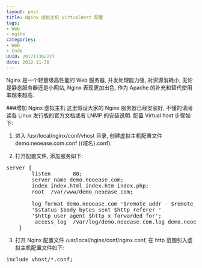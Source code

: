 ```yaml
--- 
layout: post
title: Nginx 虚拟主机 VirtualHost 配置
tags: 
- Web
- nginx
categories:
- Web
- Code
UUID: 201211302227
date: 2012-11-30
---
```


Nginx 是一个轻量级高性能的 Web 服务器, 并发处理能力强, 对资源消耗小, 无论是静态服务器还是小网站, Nginx 表现更加出色, 作为 Apache 的补充和替代使用率越来越高.

###增加 Nginx 虚拟主机
这里假设大家的 Nginx 服务器已经安装好, 不懂的请阅读各 Linux 发行版的官方文档或者 LNMP 的安装说明. 配置 Virtual host 步骤如下:
1. 进入 /usr/local/nginx/conf/vhost 目录, 创建虚拟主机配置文件 demo.neoease.com.conf ({域名}.conf).

2. 打开配置文件, 添加服务如下:
<pre >
server {
        listen       80;
        server_name demo.neoease.com;
        index index.html index.htm index.php;
        root  /var/www/demo_neoease_com;
         
        log_format demo.neoease.com '$remote_addr - $remote_user [$time_local] $request'
        '$status $body_bytes_sent $http_referer '
        '$http_user_agent $http_x_forwarded_for';
         access_log  /var/log/demo.neoease.com.log demo.neoease.com;
    }
</pre>
3. 打开 Nginx 配置文件 /usr/local/nginx/conf/nginx.conf, 在 http 范围引入虚拟主机配置文件如下:
<pre id="bash">
include vhost/*.conf;
</pre>
4. 重启 Nginx 服务, 执行以下语句.
<pre>
service nginx restart
</pre>

###让 Nginx 虚拟主机支持 PHP
在前面第 2 步的虚拟主机服务对应的目录加入对 PHP 的支持, 这里使用的是 FastCGI, 修改如下.
<pre>
server {
        listen       80;
        server_name demo.neoease.com;
        index index.html index.htm index.php;
        root  /var/www/demo_neoease_com;
  
        location ~ .*\.(php|php5)?$ {
                 fastcgi_pass unix:/tmp/php-cgi.sock;
                 fastcgi_index index.php;
                 include fcgi.conf;
        }
                         
        log_format demo.neoease.com '$remote_addr - $remote_user [$time_local] $request'
        '$status $body_bytes_sent $http_referer '
        '$http_user_agent $http_x_forwarded_for';
        access_log  /var/log/demo.neoease.com.log demo.neoease.com;
}
</pre>
###图片防盗链
图片作为重要的耗流量大的静态资源, 可能网站主并不希望其他网站直接引用, Nginx 可以通过 referer 来防止外站盗链图片.
<pre>
server {
        listen       80;
        server_name demo.neoease.com;
        index index.html index.htm index.php;
        root  /var/www/demo_neoease_com;
        # 这里为图片添加为期 1 年的过期时间, 并且禁止 Google, 百度和本站之外的网站引用图片
        location ~ .*\.(ico|jpg|jpeg|png|gif)$ {
                expires 1y;
                valid_referers none blocked demo.neoease.com *.google.com *.baidu.com;
                if ($invalid_referer) {
                        return 404;
                 }
        }
        
        log_format demo.neoease.com '$remote_addr - $remote_user [$time_local] $request'
        '$status $body_bytes_sent $http_referer '
        '$http_user_agent $http_x_forwarded_for';
        access_log  /var/log/demo.neoease.com.log demo.neoease.com;
}
</pre>
###WordPress 伪静态配置
如果将 WordPress 的链接结构设定为 /%postname%/, /%postname%.html 等格式时, 需要 rewrite URL, WordPress 提供 Apache 的 .htaccess 修改建议, 但没告知 Nginx 该如何修改. 我们可以将 WordPress 的虚拟主机配置修改如下:
<pre>
server {
        listen       80;
        server_name demo.neoease.com;
        index index.html index.htm index.php;
        root  /var/www/demo_neoease_com;
         
        location / {
                if (-f $request_filename/index.html){
                        rewrite (.*) $1/index.html break;
                }
                if (-f $request_filename/index.php){
                        rewrite (.*) $1/index.php;
                }
                if (!-f $request_filename){
                        rewrite (.*) /index.php;
                }
        }
        rewrite /wp-admin$ $scheme://$host$uri/ permanent;
        location ~ .*\.(php|php5)?$ {
                fastcgi_pass unix:/tmp/php-cgi.sock;
                fastcgi_index index.php;
                include fcgi.conf;
        }
        log_format demo.neoease.com '$remote_addr - $remote_user [$time_local] $request'
        '$status $body_bytes_sent $http_referer '
        '$http_user_agent $http_x_forwarded_for';
        access_log  /var/log/demo.neoease.com.log demo.neoease.com;
}
</pre>
LNMP 套件在提供了 WordPress 为静态配置文件 /usr/local/nginx/conf/wordpress.conf, 在虚拟主机配置的 server 范围引用如下即可.
<pre>
include wordpress.conf;
</pre>
如果你使用 LNMP 套件, 进入 WordPress 后台发现会出现 404 页面, wp-admin 后面缺少了斜杆 /, 请在 wordpress.conf 最后添加以下语句:
<pre>
rewrite /wp-admin$ $scheme://$host$uri/ permanent;
</pre>

文章转自:http://www.neoease.com/nginx-virtual-host/
